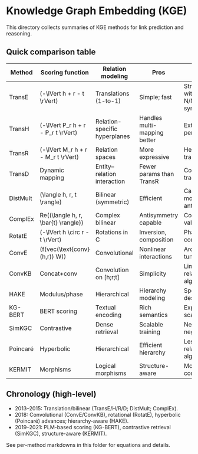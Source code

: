 # Knowledge Graph Embedding (KGE)

This directory collects summaries of KGE methods for link prediction and reasoning.

## Quick comparison table

| Method | Scoring function | Relation modeling | Pros | Cons |
| --- | --- | --- | --- | --- |
| TransE | \(-\lVert h + r - t \rVert\) | Translations (1-to-1) | Simple; fast | Struggles with 1-to-N/N-to-1; symmetric |
| TransH | \(-\lVert P_r h + r - P_r t \rVert\) | Relation-specific hyperplanes | Handles multi-mapping better | Extra params per relation |
| TransR | \(-\lVert M_r h + r - M_r t \rVert\) | Relation spaces | More expressive | Heavier training |
| TransD | Dynamic mapping | Entity–relation interaction | Fewer params than TransR | Complexity trade-offs |
| DistMult | \(\langle h, r, t \rangle\) | Bilinear (symmetric) | Efficient | Cannot model antisymmetry |
| ComplEx | Re(\(\langle h, r, \bar{t} \rangle\)) | Complex bilinear | Antisymmetry capable | Complex-valued ops |
| RotatE | \(-\lVert h \circ r - t \rVert\) | Rotations in C | Inversion, composition | Phase constraints |
| ConvE | \(f(vec(\text{conv}(h,r)) W)\) | Convolutional | Nonlinear interactions | Architecture tuning |
| ConvKB | Concat+conv | Convolution on [h;r;t] | Simplicity | Limited relation algebra |
| HAKE | Modulus/phase | Hierarchical | Hierarchy modeling | Specialized design |
| KG-BERT | BERT scoring | Textual encoding | Rich semantics | Expensive; scalability |
| SimKGC | Contrastive | Dense retrieval | Scalable training | Needs negatives |
| Poincaré | Hyperbolic | Hierarchical | Efficient hierarchy | Less relational algebra |
| KERMIT | Morphisms | Logical morphisms | Structure-aware | Model complexity |

## Chronology (high-level)

- 2013–2015: Translation/bilinear (TransE/H/R/D; DistMult; ComplEx).
- 2018: Convolutional (ConvE/ConvKB), rotational (RotatE), hyperbolic (Poincaré) advances; hierarchy-aware (HAKE).
- 2019–2021: PLM-based scoring (KG-BERT), contrastive retrieval (SimKGC), structure-aware (KERMIT).

See per-method markdowns in this folder for equations and details.
